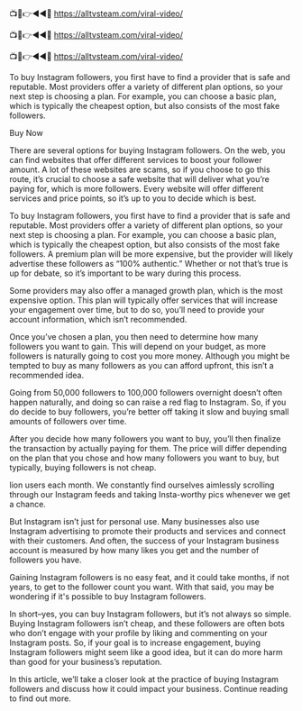 📺📱👉◄◄🔴  https://alltvsteam.com/viral-video/

📺📱👉◄◄🔴  https://alltvsteam.com/viral-video/

📺📱👉◄◄🔴  https://alltvsteam.com/viral-video/

To buy Instagram followers, you first have to find a provider that is safe and reputable. Most providers offer a variety of different plan options, so your next step is choosing a plan. For example, you can choose a basic plan, which is typically the cheapest option, but also consists of the most fake followers.

Buy Now

There are several options for buying Instagram followers. On the web, you can find websites that offer different services to boost your follower amount. A lot of these websites are scams, so if you choose to go this route, it’s crucial to choose a safe website that will deliver what you’re paying for, which is more followers. Every website will offer different services and price points, so it’s up to you to decide which is best.

To buy Instagram followers, you first have to find a provider that is safe and reputable. Most providers offer a variety of different plan options, so your next step is choosing a plan. For example, you can choose a basic plan, which is typically the cheapest option, but also consists of the most fake followers. A premium plan will be more expensive, but the provider will likely advertise these followers as “100% authentic.” Whether or not that’s true is up for debate, so it’s important to be wary during this process.

Some providers may also offer a managed growth plan, which is the most expensive option. This plan will typically offer services that will increase your engagement over time, but to do so, you’ll need to provide your account information, which isn’t recommended.

Once you’ve chosen a plan, you then need to determine how many followers you want to gain. This will depend on your budget, as more followers is naturally going to cost you more money. Although you might be tempted to buy as many followers as you can afford upfront, this isn’t a recommended idea.

Going from 50,000 followers to 100,000 followers overnight doesn’t often happen naturally, and doing so can raise a red flag to Instagram. So, if you do decide to buy followers, you’re better off taking it slow and buying small amounts of followers over time.

After you decide how many followers you want to buy, you’ll then finalize the transaction by actually paying for them. The price will differ depending on the plan that you chose and how many followers you want to buy, but typically, buying followers is not cheap.

lion users each month. We constantly find ourselves aimlessly scrolling through our Instagram feeds and taking Insta-worthy pics whenever we get a chance.

But Instagram isn’t just for personal use. Many businesses also use Instagram advertising to promote their products and services and connect with their customers. And often, the success of your Instagram business account is measured by how many likes you get and the number of followers you have.

Gaining Instagram followers is no easy feat, and it could take months, if not years, to get to the follower count you want. With that said, you may be wondering if it's possible to buy Instagram followers.

In short–yes, you can buy Instagram followers, but it’s not always so simple. Buying Instagram followers isn’t cheap, and these followers are often bots who don’t engage with your profile by liking and commenting on your Instagram posts. So, if your goal is to increase engagement, buying Instagram followers might seem like a good idea, but it can do more harm than good for your business’s reputation.

In this article, we’ll take a closer look at the practice of buying Instagram followers and discuss how it could impact your business. Continue reading to find out more.

